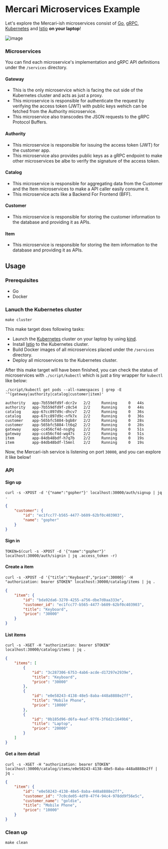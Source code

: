 # Mercari Microservices Example

Let's explore the Mercari-ish microservices consist of [Go](https://golang.org/), [gRPC](https://grpc.io/), [Kubernetes](https://kubernetes.io/) and [Istio](https://istio.io/) **on your laptop**!

![image](https://user-images.githubusercontent.com/2134196/115878694-ca802980-a483-11eb-80cb-fd56e941f168.png)

### Microservices

You can find each microservice's implementation and gRPC API definitions under the `/services` directory.

#### Gateway

-   This is the only microservice which is facing the out side of the Kubernetes cluster and acts as just a proxy.
-   This microservice is responsible for authenticate the request by verifying the access token (JWT) with public keys wehich can be fetched from the Authority microservice.
-   This microservice also transcodes the JSON requests to the gRPC Protocol Buffers.

#### Authority

-   This microservice is responsible for issuing the access token (JWT) for the customer app.
-   This microservice also provides public keys as a gRPC endpoint to make other microservices be albe to verify the signature of the access token.

#### Catalog

-   This microservice is responsible for aggregating data from the Customer and the Item microservices to make a API caller easily consume it.
-   This microservice acts like a Backend For Frontend (BFF).

#### Customer

-   This microservice is responsible for storing the customer information to the database and providing it as APIs.

#### Item

-   This microservice is responsible for storing the item information to the database and providing it as APIs.

## Usage

### Prerequisites

-   Go
-   Docker

### Lanuch the Kubernetes cluster

```console
make cluster
```

This make target does following tasks:

-   Launch the [Kubernetes](https://kubernetes.io/) cluster on your laptop by using [kind](https://github.com/kubernetes-sigs/kind).
-   Install [Istio](https://istio.io/) to the Kubernetes cluster.
-   Build Docker images of all microservices placed under the `/services` directory.
-   Deploy all microservices to the Kubernetes cluster.

After this make target will have been finished, you can check the status of microservices with `./script/kubectl` which is just a tiny wrapper for `kubectl` like below:

```console
./script/kubectl get pods --all-namespaces | grep -E '^(gateway|authority|catalog|customer|item)'
```

```console
authority   app-7b559dfd9f-dcr2v   2/2     Running     0   44s
authority   app-7b559dfd9f-z8c54   2/2     Running     0   44s
catalog     app-67cc897d9c-dhcv7   2/2     Running     0   36s
catalog     app-67cc897d9c-nfk7x   2/2     Running     0   36s
customer    app-565bfc5884-bgb8r   2/2     Running     0   28s
customer    app-565bfc5884-lt6q2   2/2     Running     0   28s
gateway     app-cc456cf4d-nsghg    2/2     Running     0   51s
gateway     app-cc456cf4d-wq47s    2/2     Running     0   51s
item        app-84db48bdf-h7q7b    2/2     Running     0   19s
item        app-84db48bdf-l5mnl    2/2     Running     0   19s
```

Now, the Mercari-ish service is listening on port `30000`, and you can explore it like below!

### API

#### Sign up

```console
curl -s -XPOST -d '{"name":"gopher"}' localhost:30000/auth/signup | jq .
```

```json
{
    "customer": {
        "id": "ec1fcc77-b565-4477-b609-62bf0c403903",
        "name": "gopher"
    }
}
```

#### Sign in

```console
TOKEN=$(curl -s -XPOST -d '{"name":"gopher"}' localhost:30000/auth/signin | jq .access_token -r)
```

#### Create a item

```console
curl -s -XPOST -d '{"title":"Keyboard","price":30000}' -H "authorization: bearer $TOKEN" localhost:30000/catalog/items | jq .
```

```json
{
    "item": {
        "id": "bda92da6-3270-4255-a756-dbe7d0aa333e",
        "customer_id": "ec1fcc77-b565-4477-b609-62bf0c403903",
        "title": "Keyboard",
        "price": "30000"
    }
}
```

#### List items

```console
curl -s -XGET -H "authorization: bearer $TOKEN" localhost:30000/catalog/items | jq .
```

```json
{
    "items": [
        {
            "id": "3c287306-6753-4ab6-acde-d17297e2939e",
            "title": "Keyboard",
            "price": "30000"
        },
        {
            "id": "e0e58243-4138-48e5-8aba-448a8888e2ff",
            "title": "Mobile Phone",
            "price": "10000"
        },
        {
            "id": "0b185d96-d6fa-4eaf-97f6-3f6d2c1649b6",
            "title": "Laptop",
            "price": "20000"
        }
    ]
}
```

#### Get a item detail

```console
curl -s -XGET -H "authorization: bearer $TOKEN" localhost:30000/catalog/items/e0e58243-4138-48e5-8aba-448a8888e2ff | jq .
```

```json
{
    "item": {
        "id": "e0e58243-4138-48e5-8aba-448a8888e2ff",
        "customer_id": "7c0cde05-4df0-47f4-94c4-978dd9f56e5c",
        "customer_name": "goldie",
        "title": "Mobile Phone",
        "price": "10000"
    }
}
```

### Clean up

```console
make clean
```
